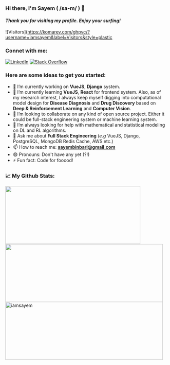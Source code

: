 ### Hi there, I'm Sayem ( /sa-m/ ) 👋

#### _Thank you for visiting my profile. Enjoy your surfing!_

![Visitors](https://komarev.com/ghpvc/?username=iamsayem&label=Visitors&style=plastic

### Connet with me:
[![LinkedIn](https://img.shields.io/badge/%20-LinkedIn-black?color=14171A&labelColor=212121&logo=linkedin&logoColor=ffffff)](https://www.linkedin.com/in/sayembari/)
[![Stack Overflow](https://img.shields.io/badge/%20-Stack%20Overflow-black?color=14171A&labelColor=fff&logo=stackoverflow&logoColor=0c0d0e26)](https://stackoverflow.com/users/4380965/sayem-bari?tab=profile)

### Here are some ideas to get you started:

- 🔭 I’m currently working on **VueJS**, **Django** system.
- 🌱 I’m currently learning **VueJS**, **React** for frontend system. Also, as of my research interest, I always keep myself digging into computational model design for **Disease Diagnosis** and **Drug Discovery** based on **Deep & Reinforcement Learning** and **Computer Vision**.
- 👯 I’m looking to collaborate on any kind of open source project. Either it could be full-stack engineering system or machine learning system.
- 🤔 I’m always looking for help with mathematical and statistical modeling on DL and RL algorithms. 
- 💬 Ask me about **Full Stack Engineering** (_e.g_ VueJS, Django, PostgreSQL, MongoDB Redis Cache, AWS etc.)
- 📫 How to reach me: **sayembinbari@gmail.com**
- 😄 Pronouns: Don't have any yet (?!)
- ⚡ Fun fact: Code for fooood!

### 📈 My Github Stats:

<div class="row">
  <div class="col-md-4" markdown="1">
    <img width="420px" height="180em" src="https://github-readme-stats.vercel.app/api/top-langs/?username=iamsayem&layout=compact" />
  </div>
  <div class="col-md-4" markdown="1">
    <img width="490px" height="180em" src="https://github-readme-stats.vercel.app/api?username=iamsayem&show_icons=true&hide_border=true&&count_private=true&include_all_commits=true" />
  </div>
  <div class="col-md-4" mardown="1">
    <img width="490px" height="180em" align="center" src="https://github-readme-streak-stats.herokuapp.com/?user=iamsayem" alt="iamsayem" />
  </div>
</div>
